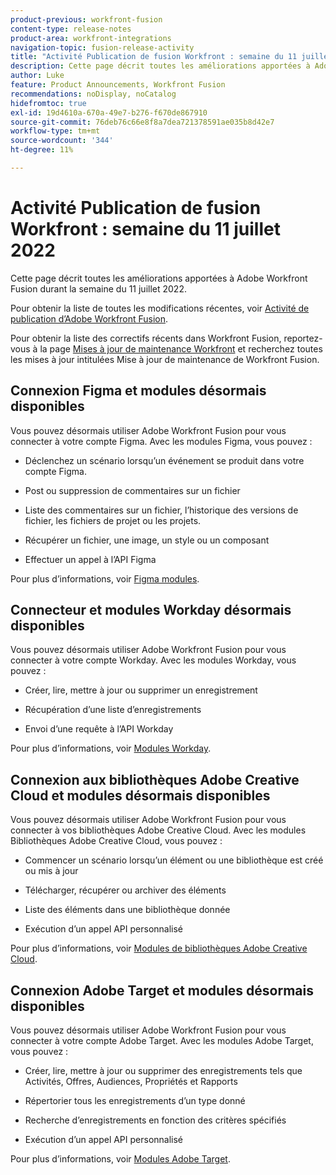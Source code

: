 ```yaml
---
product-previous: workfront-fusion
content-type: release-notes
product-area: workfront-integrations
navigation-topic: fusion-release-activity
title: "Activité Publication de fusion Workfront : semaine du 11 juillet 2022"
description: Cette page décrit toutes les améliorations apportées à Adobe Workfront Fusion durant la semaine du 11 juillet 2022.
author: Luke
feature: Product Announcements, Workfront Fusion
recommendations: noDisplay, noCatalog
hidefromtoc: true
exl-id: 19d4610a-670a-49e7-b276-f670de867910
source-git-commit: 76deb76c66e8f8a7dea721378591ae035b8d42e7
workflow-type: tm+mt
source-wordcount: '344'
ht-degree: 11%

---
```


# Activité Publication de fusion Workfront : semaine du 11 juillet 2022

Cette page décrit toutes les améliorations apportées à Adobe Workfront Fusion durant la semaine du 11 juillet 2022.

Pour obtenir la liste de toutes les modifications récentes, voir [Activité de publication d’Adobe Workfront Fusion](../../../product-announcements/product-releases/fusion-release-activity/fusion-release-activity.md).

Pour obtenir la liste des correctifs récents dans Workfront Fusion, reportez-vous à la page [Mises à jour de maintenance Workfront](https://experienceleague.adobe.com/docs/workfront-known-issues/releases/current-updates.html?lang=fr) et recherchez toutes les mises à jour intitulées Mise à jour de maintenance de Workfront Fusion.

## Connexion Figma et modules désormais disponibles

Vous pouvez désormais utiliser Adobe Workfront Fusion pour vous connecter à votre compte Figma. Avec les modules Figma, vous pouvez :

* Déclenchez un scénario lorsqu’un événement se produit dans votre compte Figma.

* Post ou suppression de commentaires sur un fichier

* Liste des commentaires sur un fichier, l’historique des versions de fichier, les fichiers de projet ou les projets.

* Récupérer un fichier, une image, un style ou un composant

* Effectuer un appel à l’API Figma


Pour plus d’informations, voir [Figma modules](../../../workfront-fusion/apps-and-their-modules/figma-modules.md).

## Connecteur et modules Workday désormais disponibles

Vous pouvez désormais utiliser Adobe Workfront Fusion pour vous connecter à votre compte Workday. Avec les modules Workday, vous pouvez :

* Créer, lire, mettre à jour ou supprimer un enregistrement

* Récupération d’une liste d’enregistrements

* Envoi d’une requête à l’API Workday


Pour plus d’informations, voir [Modules Workday](../../../workfront-fusion/apps-and-their-modules/workday-modules.md).

## Connexion aux bibliothèques Adobe Creative Cloud et modules désormais disponibles

Vous pouvez désormais utiliser Adobe Workfront Fusion pour vous connecter à vos bibliothèques Adobe Creative Cloud. Avec les modules Bibliothèques Adobe Creative Cloud, vous pouvez :

* Commencer un scénario lorsqu’un élément ou une bibliothèque est créé ou mis à jour

* Télécharger, récupérer ou archiver des éléments

* Liste des éléments dans une bibliothèque donnée

* Exécution d’un appel API personnalisé


Pour plus d’informations, voir [Modules de bibliothèques Adobe Creative Cloud](../../../workfront-fusion/apps-and-their-modules/creative-cloud-libraries-modules.md).

## Connexion Adobe Target et modules désormais disponibles

Vous pouvez désormais utiliser Adobe Workfront Fusion pour vous connecter à votre compte Adobe Target. Avec les modules Adobe Target, vous pouvez :

* Créer, lire, mettre à jour ou supprimer des enregistrements tels que Activités, Offres, Audiences, Propriétés et Rapports

* Répertorier tous les enregistrements d’un type donné

* Recherche d’enregistrements en fonction des critères spécifiés

* Exécution d’un appel API personnalisé


Pour plus d’informations, voir [Modules Adobe Target](../../../workfront-fusion/apps-and-their-modules/adobe-target-modules.md).

